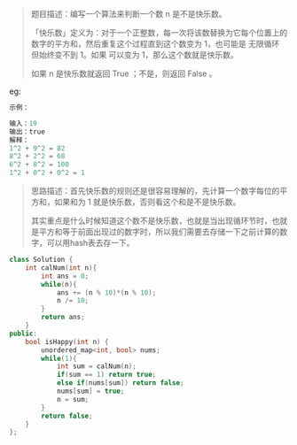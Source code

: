> 题目描述：编写一个算法来判断一个数 n 是不是快乐数。
>
> 「快乐数」定义为：对于一个正整数，每一次将该数替换为它每个位置上的数字的平方和，然后重复这个过程直到这个数变为 1，也可能是 无限循环 但始终变不到 1。如果 可以变为  1，那么这个数就是快乐数。
>
> 如果 n 是快乐数就返回 True ；不是，则返回 False 。
>

eg:

```java
示例：

输入：19
输出：true
解释：
1^2 + 9^2 = 82
8^2 + 2^2 = 68
6^2 + 8^2 = 100
1^2 + 0^2 + 0^2 = 1
```

> 思路描述：首先快乐数的规则还是很容易理解的，先计算一个数字每位的平方和，如果和为 1 就是快乐数，否则看这个和是不是快乐数。
>
> 其实重点是什么时候知道这个数不是快乐数，也就是当出现循环节时，也就是平方和等于前面出现过的数字时，所以我们需要去存储一下之前计算的数字，可以用hash表去存一下。

```C++
class Solution {
    int calNum(int n){
        int ans = 0;
        while(n){
            ans += (n % 10)*(n % 10);
            n /= 10;
        }
        return ans;
    }
public:
    bool isHappy(int n) {
        unordered_map<int, bool> nums;
        while(1){
            int sum = calNum(n);
            if(sum == 1) return true;
            else if(nums[sum]) return false;
            nums[sum] = true;
            n = sum;
        }
        return false;
    }
};
```

